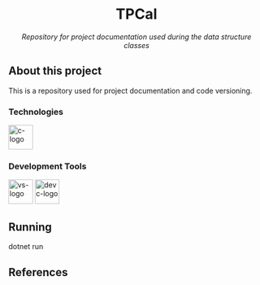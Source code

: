 <h1 align="center">TPCal</h1>
<p align="center"><i>Repository for project documentation used during the data structure classes</i></p>

##  About this project

This is a repository used for project documentation and code versioning.

### Technologies
<p display="inline-block">
  <img width="48" src="https://codigo35.com/wp-content/uploads/2023/09/695px-C_Programming_Language.svg_.png" alt="c-logo"/>
</p>
                                                                                                  
### Development Tools

<p display="inline-block">
  <img width="48" src="https://static.wikia.nocookie.net/logopedia/images/e/ec/Microsoft_Visual_Studio_2022.svg" alt="vs-logo"/>
  <img width="48" src="https://store-images.s-microsoft.com/image/apps.7584.14217833571986815.3497f36f-6969-4a97-9688-4a963922bd90.03a199f5-6635-4508-b836-07dc47a4ae29" alt="devc-logo"/>
</p>

## Running
dotnet run

## References
